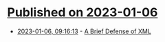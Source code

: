 # [Published on 2023-01-06](index.md)

* [2023-01-06, 09:16:13](https://news.ycombinator.com/item?id=34272651) - [A Brief Defense of XML](https://borretti.me/article/brief-defense-of-xml)
